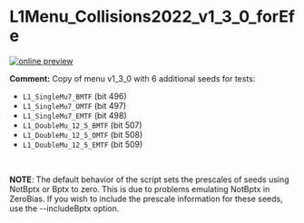 # L1Menu_Collisions2022_v1_3_0_forEfe

[![online preview](https://img.shields.io/badge/Online%20preview-click%20here-blue)](https://htmlpreview.github.io/?https://github.com/caruta/L1MenuRun3/new/patch-1/development/L1Menu_Collisions2022_v1_3_0_forEfe/L1Menu_Collisions2022_v1_3_0_forEfe.html)

**Comment:** 
Copy of menu v1_3_0 with 6 additional seeds for tests:
   - `L1_SingleMu7_BMTF` (bit 496)
   - `L1_SingleMu7_OMTF` (bit 497)
   - `L1_SingleMu7_EMTF` (bit 498)
   - `L1_DoubleMu_12_5_BMTF` (bit 507)
   - `L1_DoubleMu_12_5_OMTF` (bit 508)
   - `L1_DoubleMu_12_5_EMTF` (bit 509)
   
<br/>

**NOTE**: The default behavior of the script sets the prescales of seeds using NotBptx or Bptx to zero. This is due to problems emulating NotBptx in ZeroBias. If you wish to include the prescale information for these seeds, use the --includeBptx option.
